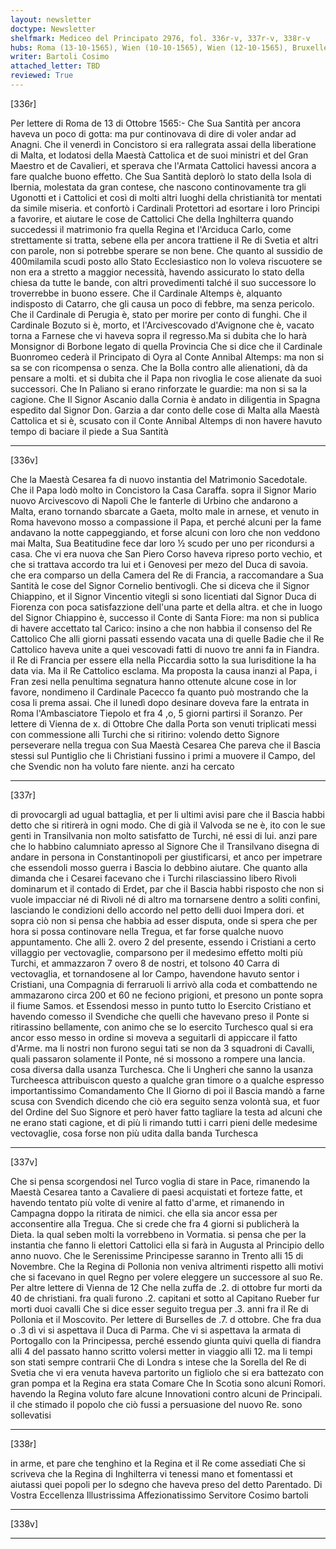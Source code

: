 ```yaml
---
layout: newsletter
doctype: Newsletter
shelfmark: Mediceo del Principato 2976, fol. 336r-v, 337r-v, 338r-v
hubs: Roma (13-10-1565), Wien (10-10-1565), Wien (12-10-1565), Bruxelles (07-10-1565)
writer: Bartoli Cosimo
attached_letter: TBD
reviewed: True
---
```


[336r]


Per lettere di Roma de 13 di Ottobre 1565:-
Che Sua Santità per ancora haveva un poco di gotta: ma pur continovava di dire di voler andar ad Anagni.
Che il venerdì in Concistoro si era rallegrata assai della liberatione di Malta, et lodatosi
della Maestà Cattolica et de suoi ministri et del Gran Maestro et de Cavalieri, et sperava che l'Armata
Cattolici havessi ancora a fare qualche buono effetto.
Che Sua Santità deplorò lo stato della Isola di Ibernia, molestata da gran contese, che nascono
continovamente tra gli Ugonotti et i Cattolici et così di molti altri luoghi della christianità tor
mentati da simile miseria. et confortò i Cardinali Protettori ad esortare i loro Principi
a favorire, et aiutare le cose de Cattolici
Che della Inghilterra quando succedessi il matrimonio fra quella Regina et l'Arciduca
Carlo, come strettamente si tratta, sebene ella per ancora trattiene il Re di Svetia
et altri con parole, non si potrebbe sperare se non bene.
Che quanto al sussidio de 400milamila scudi posto allo Stato Ecclesiastico non lo voleva riscuotere
se non era a stretto a maggior necessità, havendo assicurato lo stato della chiesa
da tutte le bande, con altri provedimenti talché il suo successore lo troverrebbe in
buono essere.
Che il Cardinale Altemps è, alquanto indisposto di Catarro, che gli causa un poco di febbre, ma
senza pericolo.
Che il Cardinale di Perugia è, stato per morire per conto di funghi.
Che il Cardinale Bozuto si è, morto, et l'Arcivescovado d'Avignone che è, vacato torna a Farnese
che vi haveva sopra il regresso.Ma si dubita che lo harà Monsignor di Borbone legato di
quella Provincia
Che si dice che il Cardinale Buonromeo cederà il Principato di Oyra al Conte Annibal
Altemps: ma non si sa se con ricompensa o senza.
Che la Bolla contro alle alienationi, dà da pensare a molti. et si dubita che il Papa non
rivoglia le cose alienate da suoi successori.
Che In Paliano si erano rinforzate le guardie: ma non si sa la cagione.
Che Il Signor Ascanio dalla Cornia è andato in diligentia in Spagna espedito dal Signor Don. Garzia
a dar conto delle cose di Malta alla Maestà Cattolica et si è, scusato con il Conte Annibal
Altemps di non havere havuto tempo di baciare il piede a Sua Santità

---

[336v]


Che la Maestà Cesarea fa di nuovo instantia del Matrimonio Sacedotale.
Che il Papa lodò molto in Concistoro la Casa Caraffa. sopra il Signor Mario nuovo Arcivescovo di Napoli
Che le fanterle di Urbino che andarono a Malta, erano tornando sbarcate a Gaeta,
molto male in arnese, et venuto in Roma havevono mosso a compassione il Papa,
et perché alcuni per la fame andavano la notte cappeggiando, et forse alcuni con loro che non
veddono mai Malta, Sua Beatitudine fece dar loro ½ scudo per uno per ricondursi a casa.
Che vi era nuova che San Piero Corso haveva ripreso porto vechio, et che si trattava
accordo tra lui et i Genovesi per mezo del Duca di savoia.
che era comparso un della Camera del Re di Francia, a raccomandare a Sua Santità
le cose del Signor Cornelio bentivogli.
Che si diceva che il Signor Chiappino, et il Signor Vincentio vitegli si sono licentiati dal Signor
Duca di Fiorenza con poca satisfazzione dell'una parte et della altra. et che in
luogo del Signor Chiappino è, successo il Conte di Santa Fiore: ma non si publica di
havere accettato tal Carico: insino a che non habbia il consenso del Re Cattolico
Che alli giorni passati essendo vacata una di quelle Badie che il Re Cattolico haveva unite
a quei vescovadi fatti di nuovo tre anni fa in Fiandra. il Re di Francia
per essere ella nella Piccardia sotto la sua Iurisditione la ha data via.
Ma il Re Cattolico esclama. Ma proposta la causa inanzi al Papa, i Fran
zesi nella penultima segnatura hanno ottenute alcune cose in lor favore,
nondimeno il Cardinale Pacecco fa quanto può mostrando che la cosa li prema assai.
Che il lunedì dopo desinare doveva fare la entrata in Roma l'Ambasciatore Tiepolo 
et fra 4 ,o, 5 giorni partirsi il Soranzo.
Per lettere di Vienna de x. di Ottobre
Che dalla Porta son venuti triplicati messi con commessione alli Turchi che si
ritirino: volendo detto Signore perseverare nella tregua con Sua Maestà Cesarea
Che pareva che il Bascia stessi sul Puntiglio che li Christiani fussino i primi a
muovere il Campo, del che Svendic non ha voluto fare niente. anzi ha cercato

---

[337r]


di provocargli ad ugual battaglia, et per li ultimi avisi pare che il Bascia habbi detto che si
ritirerà in ogni modo.
Che di già il Valvoda se ne è, ito con le sue genti in Transilvania non molto satisfatto
de Turchi, né essi di lui. anzi pare che lo habbino calumniato apresso al Signore
Che il Transilvano disegna di andare in persona in Constantinopoli per giustificarsi, et anco per impetrare
che essendoli mosso guerra i Bascia lo debbino aiutare.
Che quanto alla dimanda che i Cesarei facevano che i Turchi rilasciassino libero Rivoli dominarum et il contado
di Erdet, par che il Bascia habbi risposto che non si vuole impacciar né di Rivoli né di altro
ma tornarsene dentro a soliti confini, lasciando le condizioni dello accordo nel petto delli duoi Impera
dori. et sopra ciò non si pensa che habbia ad esser disputa, onde si spera che per hora si possa
continovare nella Tregua, et far forse qualche nuovo appuntamento.
Che alli 2. overo 2 del presente, essendo i Cristiani a certo villaggio per vectovaglie, comparsono
per il medesimo effetto molti più Turchi, et ammazzaron 7 overo 8 de nostri, et tolsono 40 Carra di
vectovaglia, et tornandosene al lor Campo, havendone havuto sentor i Cristiani, una Compagnia
di ferraruoli li arrivò alla coda et combattendo ne ammazarono circa 200 et 60 ne
feciono prigioni, et presono un ponte sopra il fiume Samos. et Essendosi messo in
punto tutto lo Esercito Cristiano et havendo comesso il Svendiche che quelli che havevano preso il
Ponte si ritirassino bellamente, con animo che se lo esercito Turchesco qual si era ancor esso messo
in ordine si moveva a seguitarli di appiccare il fatto d'Arme. ma li nostri non furono segui
tati se non da 3 squadroni di Cavalli, quali passaron solamente il Ponte, né si mossono a
rompere una lancia. cosa diversa dalla usanza Turchesca.
Che li Ungheri che sanno la usanza Turcheesca attribuiscon questo a qualche gran timore o a qualche
espresso importantissimo Comandamento
Che Il Giorno di poi il Bascia mandò a farne scusa con Svendich dicendo che ciò era
seguito senza volontà sua, et fuor del Ordine del Suo Signore et però haver fatto
tagliare la testa ad alcuni che ne erano stati cagione, et di più li rimando tutti
i carri pieni delle medesime vectovaglie, cosa forse non più udita dalla banda Turchesca

---

[337v]


Che si pensa scorgendosi nel Turco voglia di stare in Pace, rimanendo la Maestà Cesarea
tanto a Cavaliere di paesi acquistati et forteze fatte, et havendo tentato più
volte di venire al fatto d'arme, et rimanendo in Campagna doppo la ritirata de
nimici. che ella sia ancor essa per acconsentire alla Tregua.
Che si crede che fra 4 giorni si publicherà la Dieta. la qual seben molti
la vorrebbeno in Vormatia. si pensa che per la instantia che fanno li
elettori Cattolici ella si farà in Augusta al Principio dello anno nuovo.
Che le Serenissime Principesse saranno in Trento alli 15 di Novembre.
Che la Regina di Pollonia non veniva altrimenti rispetto alli motivi che
si facevano in quel Regno per volere eleggere un successore al suo Re.
Per altre lettere di Vienna de 12
Che nella zuffa de .2. di ottobre fur morti da 40 de christiani. fra quali
furono .2. capitani et sotto al Capitano Rueber fur morti duoi cavalli
Che si dice esser seguito tregua per .3. anni fra il Re di Pollonia et
il Moscovito.
Per lettere di Burselles de .7. d ottobre.
Che fra dua o .3 dì vi si aspettava il Duca di Parma.
Che vi si aspettava la armata di Portogallo con la Principessa, perché essendo
giunta quivi quella di fiandra alli 4 del passato hanno scritto volersi
metter in viaggio alli 12. ma li tempi son stati sempre contrarii
Che di Londra s intese che la Sorella del Re di Svetia che vi era
venuta haveva partorito un figliolo che si era battezato con gran pompa
et la Regina era stata Comare
Che In Scotia sono alcuni Romori. havendo la Regina voluto fare
alcune Innovationi contro alcuni de Principali. il che stimado
il popolo che ciò fussi a persuasione del nuovo Re. sono sollevatisi

---

[338r]


in arme, et pare che tenghino et la Regina et il Re come assediati
Che si scriveva che la Regina di Inghilterra vi tenessi mano et fomentassi et aiutassi
quei popoli per lo sdegno che haveva preso del detto Parentado.
Di Vostra Eccellenza Illustrissima
Affezionatissimo Servitore
Cosimo bartoli

---

[338v]



---

